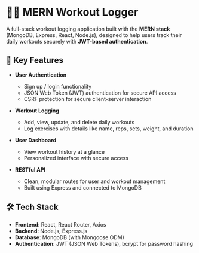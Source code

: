 # 🏋️‍♂️ MERN Workout Logger

A full-stack workout logging application built with the **MERN stack** (MongoDB, Express, React, Node.js), designed to help users track their daily workouts securely with **JWT-based authentication**.

## 🔐 Key Features

- **User Authentication**
  - Sign up / login functionality
  - JSON Web Token (JWT) authentication for secure API access
  - CSRF protection for secure client-server interaction

- **Workout Logging**
  - Add, view, update, and delete daily workouts
  - Log exercises with details like name, reps, sets, weight, and duration

- **User Dashboard**
  - View workout history at a glance
  - Personalized interface with secure access

- **RESTful API**
  - Clean, modular routes for user and workout management
  - Built using Express and connected to MongoDB

## 🛠 Tech Stack

- **Frontend**: React, React Router, Axios
- **Backend**: Node.js, Express.js
- **Database**: MongoDB (with Mongoose ODM)
- **Authentication**: JWT (JSON Web Tokens), bcrypt for password hashing
